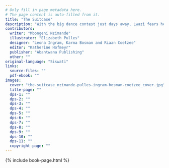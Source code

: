 ```yaml
---
# Only fill in page metadata here.
# The page content is auto-filled from it.
title: "The Suitcase"
description: "With the big dance contest just days away, Lwazi fears he’ll have nothing to wear. With a little help from his Gogo and the spirit of his Mkhulu, he might just get everything his heart wishes for …"
contributors:
  writer: "Mbongeni Nzimande"
  illustrator: "Elizabeth Pulles"
  designer: "Leona Ingram, Karma Bosman and Riaan Coetzee"
  editor: "Katherine Hofmeyr"
  publisher: "Abantwana Publishing"
  other: ""
original-language: "Siswati"
links:
  source-files: ""
  pdf-ebook: ""
images:
  cover: "the-suitcase_nzimande-pulles-ingram-bosman-coetzee_cover.jpg"
  title-page: ""
  dps-1: ""
  dps-2: ""
  dps-3: ""
  dps-4: ""
  dps-5: ""
  dps-6: ""
  dps-7: ""
  dps-8: ""
  dps-9: ""
  dps-10: ""
  dps-11: ""
  copyright-page: ""
---
```


{% include book-page.html %}




